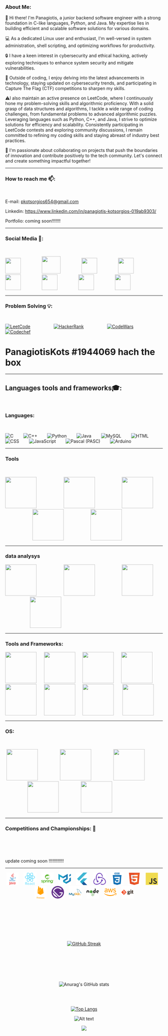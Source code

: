 
### About Me:




👋 Hi there! I'm Panagiotis, a junior backend software engineer with a strong foundation in C-like languages, 
Python, and Java. My expertise lies in building efficient and scalable software solutions for various domains.

💻 As a dedicated Linux user and enthusiast, I'm well-versed in system administration,
shell scripting, and optimizing workflows for productivity.

🔒 I have a keen interest in cybersecurity and ethical hacking, 
actively exploring techniques to enhance system security and mitigate vulnerabilities.

🚀 Outside of coding, I enjoy delving into the latest advancements in technology, staying updated on cybersecurity trends,
and participating in Capture The Flag (CTF) competitions to sharpen my skills.

⚠️I also maintain an active presence on LeetCode, where I continuously hone my problem-solving skills and algorithmic proficiency.
With a solid grasp of data structures and algorithms, I tackle a wide range of coding challenges, from fundamental
problems to advanced algorithmic puzzles. 
Leveraging languages such as Python, C++, and Java, I strive to optimize solutions for efficiency and scalability. 
Consistently participating in LeetCode contests and exploring community discussions, I remain committed to refining my coding skills and 
staying abreast of industry best practices. 

🌟 I'm passionate about collaborating on projects that push the boundaries of innovation and contribute positively to the tech community.
Let's connect and create something impactful together!


---



### How to reach me 📫:
<br>



E-mail: pkotsorgios654@gmail.com

Linkedin: https://www.linkedin.com/in/panagiotis-kotsorgios-019ab9303/

Portfolio: coming soon!!!!!!!

---





### Social Media 📡:

<br>



<a href="https://www.instagram.com/panagiotis_ko_?igsh=MwpzeW96Y25jbXBkNA=="><img src="https://github.com/PanagiotisKots/Personal/blob/main/insta.svg" width="50" height="50"></a>&nbsp;&nbsp;&nbsp;&nbsp;&nbsp;&nbsp;&nbsp;&nbsp;&nbsp;&nbsp;&nbsp;&nbsp;&nbsp;&nbsp;&nbsp;&nbsp;
<a href="https://www.youtube.com/channel/UCI1xEf0nqYKSUW0RldEkw9Q"><img src="https://github.com/PanagiotisKots/Personal/blob/main/youtube-svgrepo-com.svg" width="60" height="55"></a>&nbsp;&nbsp;&nbsp;&nbsp;&nbsp;&nbsp;&nbsp;&nbsp;&nbsp;&nbsp;&nbsp;&nbsp;&nbsp;&nbsp;&nbsp;&nbsp;
<a href="https://www.linkedin.com/in/panagiotis-kotsorgios-019ab9303/"><img src="https://github.com/PanagiotisKots/Personal/blob/main/linkedin.svg" width="50" height="50"></a>&nbsp;&nbsp;&nbsp;&nbsp;&nbsp;&nbsp;&nbsp;&nbsp;&nbsp;&nbsp;&nbsp;&nbsp;&nbsp;&nbsp;&nbsp;&nbsp;
<a href="https://www.facebook.com/profile.php?id=100094265552497"><img src="https://upload.wikimedia.org/wikipedia/en/thumb/0/04/Facebook_f_logo_%282021%29.svg/512px-Facebook_f_logo_%282021%29.svg.png?20210818083032" width="50" height="50"></a>&nbsp;&nbsp;&nbsp;&nbsp;&nbsp;&nbsp;&nbsp;&nbsp;&nbsp;&nbsp;&nbsp;&nbsp;&nbsp;&nbsp;&nbsp;&nbsp;
<a href="https://discord.com/invite/mMe6jUZz"><img src="https://www.svgrepo.com/show/353655/discord-icon.svg" width="50" height="50"></a>&nbsp;&nbsp;&nbsp;&nbsp;&nbsp;&nbsp;&nbsp;&nbsp;&nbsp;&nbsp;&nbsp;&nbsp;&nbsp;&nbsp;&nbsp;&nbsp;
<a href="https://stackoverflow.com/users/23873128/panagiotis-kots?tab=profile"><img src="https://upload.wikimedia.org/wikipedia/commons/thumb/e/ef/Stack_Overflow_icon.svg/512px-Stack_Overflow_icon.svg.png" width="50" height="50"></a>&nbsp;&nbsp;&nbsp;&nbsp;&nbsp;&nbsp;&nbsp;&nbsp;&nbsp;&nbsp;&nbsp;&nbsp;&nbsp;&nbsp;&nbsp;&nbsp;
<a href="https://twitter.com/panosk750807"><img src="https://upload.wikimedia.org/wikipedia/commons/thumb/6/6f/Logo_of_Twitter.svg/512px-Logo_of_Twitter.svg.png?20220821125553" width="50" height="50"></a>&nbsp;&nbsp;&nbsp;&nbsp;&nbsp;&nbsp;&nbsp;&nbsp;&nbsp;&nbsp;&nbsp;&nbsp;&nbsp;&nbsp;&nbsp;&nbsp;
<a href="https://www.reddit.com/user/PanagiotisKotsorgios/"><img src="https://github.com/PanagiotisKots/Personal/blob/main/reddit-logo-2436.svg" width="50" height="50"></a>&nbsp;&nbsp;&nbsp;&nbsp;



---






<h3>Problem Solving 💡:</h3>


<br>


<a href="https://leetcode.com/Panagiotis_Kotsorgios/"><img src="https://github.com/PanagiotisKots/Personal/blob/main/leet.svg" alt="LeetCode" width="50" height="50"></a>&nbsp;&nbsp;&nbsp;&nbsp;&nbsp;&nbsp;&nbsp;&nbsp;&nbsp;&nbsp;&nbsp;&nbsp;&nbsp;&nbsp;&nbsp;&nbsp;&nbsp;&nbsp;
<a href="https://www.hackerrank.com/profile/pkotsorgios654"><img src="https://github.com/PanagiotisKots/Personal/blob/main/hackerrank.svg" alt="HackerRank" width="50" height="50"></a>&nbsp;&nbsp;&nbsp;&nbsp;&nbsp;&nbsp;&nbsp;&nbsp;&nbsp;&nbsp;&nbsp;&nbsp;&nbsp;&nbsp;&nbsp;&nbsp;&nbsp;&nbsp;
<a href="https://www.codewars.com/users/Panagiotis_Kotsorgios"><img src="https://github.com/PanagiotisKots/Personal/blob/main/codewars-svgrepo-com.svg" alt="CodeWars" width="50" height="50"></a>&nbsp;&nbsp;&nbsp;&nbsp;&nbsp;&nbsp;&nbsp;&nbsp;&nbsp;&nbsp;&nbsp;&nbsp;&nbsp;&nbsp;&nbsp;&nbsp;&nbsp;&nbsp;
<a href="https://www.codechef.com/users/pkotsorgios654"><img src="https://github.com/PanagiotisKots/Personal/blob/main/codechef.svg" alt="Codechef" width="50" height="50"></a>
<h1>PanagiotisKots #1944069 hach the box</h1>


---


<h2>Languages tools and frameworks🎓:</h2>


<br>





<h3>Languages:</h3>
<br>

<img src="https://github.com/PanagiotisKots/Personal/raw/main/c.svg" alt="C" width="70" height="70">&nbsp;&nbsp;&nbsp;&nbsp;&nbsp;&nbsp;&nbsp;
<img src="https://github.com/PanagiotisKots/Personal/raw/main/cpp.svg" alt="C++" width="70" height="70">&nbsp;&nbsp;&nbsp;&nbsp;&nbsp;&nbsp;&nbsp;
<img src="https://github.com/PanagiotisKots/Personal/raw/main/python.svg" alt="Python" width="75" height="75">&nbsp;&nbsp;&nbsp;&nbsp;&nbsp;&nbsp;&nbsp;
<img src="https://github.com/PanagiotisKots/Personal/raw/main/java.svg" alt="Java" width="80" height="80">&nbsp;&nbsp;&nbsp;&nbsp;&nbsp;&nbsp;&nbsp;
<img src="https://github.com/PanagiotisKots/Personal/blob/main/mysql-logo-svgrepo-com.svg" alt="MySQL" width="70" height="70">&nbsp;&nbsp;&nbsp;&nbsp;&nbsp;&nbsp;&nbsp;
<img src="https://github.com/PanagiotisKots/Personal/blob/main/html.svg" alt="HTML" width="70" height="70">&nbsp;&nbsp;&nbsp;&nbsp;&nbsp;&nbsp;&nbsp;
<img src="https://github.com/PanagiotisKots/Personal/blob/main/css.svg" alt="CSS" width="70" height="70">&nbsp;&nbsp;&nbsp;&nbsp;&nbsp;&nbsp;&nbsp;
<img src="https://github.com/PanagiotisKots/Personal/blob/main/javascript-1.svg" alt="JavaScript" width="70" height="70">&nbsp;&nbsp;&nbsp;&nbsp;&nbsp;&nbsp;&nbsp;
<img src="https://github.com/PanagiotisKots/Personal/blob/main/Pascal%20(PASC).svg" alt="Pascal (PASC)" width="70" height="70">&nbsp;&nbsp;&nbsp;&nbsp;&nbsp;&nbsp;&nbsp;
<img src="https://github.com/PanagiotisKots/Personal/blob/main/arduino.svg" alt="Arduino" width="70" height="70">



---



<h3>Tools</h3>
<br>

<img src="https://github.com/PanagiotisKots/Personal/blob/main/vscode.svg" width="100" height="100">&nbsp;&nbsp;&nbsp;&nbsp;&nbsp;&nbsp;&nbsp;&nbsp;&nbsp;&nbsp;&nbsp;&nbsp;&nbsp;&nbsp;&nbsp;&nbsp;&nbsp;&nbsp;&nbsp;&nbsp;&nbsp;
<img src="https://github.com/PanagiotisKots/Personal/blob/main/intelli.svg" width="100" height="100">&nbsp;&nbsp;&nbsp;&nbsp;&nbsp;&nbsp;&nbsp;&nbsp;&nbsp;&nbsp;&nbsp;&nbsp;&nbsp;&nbsp;&nbsp;&nbsp;&nbsp;&nbsp;&nbsp;&nbsp;&nbsp;
<img src="https://github.com/PanagiotisKots/Personal/blob/main/dev.webp" width="100" height="100">&nbsp;&nbsp;&nbsp;&nbsp;&nbsp;&nbsp;&nbsp;&nbsp;&nbsp;&nbsp;&nbsp;&nbsp;&nbsp;&nbsp;&nbsp;&nbsp;&nbsp;&nbsp;&nbsp;&nbsp;&nbsp;
<img src="https://github.com/PanagiotisKots/Personal/blob/main/git.png" width="100" height="100">&nbsp;&nbsp;&nbsp;&nbsp;&nbsp;&nbsp;&nbsp;&nbsp;&nbsp;&nbsp;&nbsp;&nbsp;&nbsp;&nbsp;&nbsp;&nbsp;&nbsp;&nbsp;&nbsp;&nbsp;&nbsp;
<img src="https://upload.wikimedia.org/wikipedia/commons/thumb/5/59/Visual_Studio_Icon_2019.svg/512px-Visual_Studio_Icon_2019.svg.png" width="100" height="100">&nbsp;&nbsp;&nbsp;&nbsp;



---



### data analysys 



<img src="https://github.com/PanagiotisKots/Personal/blob/main/node.svg" width="100" height="100">&nbsp;&nbsp;&nbsp;&nbsp;&nbsp;&nbsp;&nbsp;&nbsp;&nbsp;&nbsp;&nbsp;&nbsp;&nbsp;&nbsp;&nbsp;&nbsp;&nbsp;&nbsp;&nbsp;&nbsp;&nbsp;
<img src="https://github.com/PanagiotisKots/Personal/blob/main/mysql-logo-svgrepo-com.svg" width="100" height="100">&nbsp;&nbsp;&nbsp;&nbsp;&nbsp;&nbsp;&nbsp;&nbsp;&nbsp;&nbsp;&nbsp;&nbsp;&nbsp;&nbsp;&nbsp;&nbsp;&nbsp;&nbsp;&nbsp;&nbsp;&nbsp;
<img src="https://github.com/PanagiotisKots/Personal/blob/main/sqllite.svg" width="100" height="100">&nbsp;&nbsp;&nbsp;&nbsp;&nbsp;&nbsp;&nbsp;&nbsp;&nbsp;&nbsp;&nbsp;&nbsp;&nbsp;&nbsp;&nbsp;&nbsp;&nbsp;&nbsp;&nbsp;
<img src="https://github.com/PanagiotisKots/Personal/blob/main/postgres.png" width="100" height="100">


---



<h3>Tools and Frameworks:</h3>

<img src="https://github.com/PanagiotisKots/Personal/blob/main/boost.png" width="100" height="100">&nbsp;&nbsp;&nbsp;&nbsp;&nbsp;
<img src="https://github.com/PanagiotisKots/Personal/blob/main/django.jpg" width="100" height="100">&nbsp;&nbsp;&nbsp;&nbsp;&nbsp;
<img src="https://github.com/PanagiotisKots/Personal/blob/main/flask.png" width="100" height="100">&nbsp;&nbsp;&nbsp;&nbsp;&nbsp;
<img src="https://github.com/PanagiotisKots/Personal/blob/main/opencv.webp" width="100" height="100">&nbsp;&nbsp;&nbsp;&nbsp;&nbsp;
<img src="https://github.com/PanagiotisKots/Personal/blob/main/openssl.png" width="100" height="100">&nbsp;&nbsp;&nbsp;&nbsp;&nbsp;
<img src="https://github.com/PanagiotisKots/Personal/blob/main/pytorch.png" width="100" height="100">&nbsp;&nbsp;&nbsp;&nbsp;&nbsp;
<img src="https://github.com/PanagiotisKots/Personal/blob/main/qt.png" width="100" height="100">&nbsp;&nbsp;&nbsp;&nbsp;&nbsp;&nbsp;
<img src="https://github.com/PanagiotisKots/Personal/blob/main/virtualbox.jpg" width="100" height="100">



---



<h3>OS:</h3>


<br>

&nbsp;<img src="https://github.com/PanagiotisKots/Personal/blob/main/arch.svg" width="100" height="100">&nbsp;&nbsp;&nbsp;&nbsp;&nbsp;&nbsp;&nbsp;&nbsp;&nbsp;&nbsp;&nbsp;&nbsp;&nbsp;&nbsp;&nbsp;&nbsp;&nbsp;
<img src="https://github.com/PanagiotisKots/Personal/blob/main/kali.svg" width="100" height="100">&nbsp;&nbsp;&nbsp;&nbsp;&nbsp;&nbsp;&nbsp;&nbsp;&nbsp;&nbsp;&nbsp;&nbsp;&nbsp;&nbsp;&nbsp;&nbsp;&nbsp;
<img src="https://github.com/PanagiotisKots/Personal/blob/main/ubuntu.svg" width="100" height="100">&nbsp;&nbsp;&nbsp;&nbsp;&nbsp;&nbsp;&nbsp;&nbsp;&nbsp;&nbsp;&nbsp;&nbsp;&nbsp;&nbsp;&nbsp;&nbsp;&nbsp;
<img src="https://github.com/PanagiotisKots/Personal/blob/main/linux.svg" width="100" height="100">&nbsp;&nbsp;&nbsp;&nbsp;&nbsp;&nbsp;&nbsp;&nbsp;&nbsp;&nbsp;&nbsp;&nbsp;&nbsp;&nbsp;&nbsp;&nbsp;&nbsp;
<img src="https://github.com/PanagiotisKots/Personal/blob/main/windows.svg" width="100" height="100">





---




<h3>Competitions and Championships: 🥇</h3>
<br><br><br><br>
update coming soon !!!!!!!!!!!!


---






<div align="center">
<div>
  <img src="https://github.com/devicons/devicon/blob/master/icons/java/java-original-wordmark.svg" title="Java" alt="Java" width="40" height="40"/>&nbsp;&nbsp;&nbsp;
  <img src="https://github.com/devicons/devicon/blob/master/icons/react/react-original-wordmark.svg" title="React" alt="React" width="40" height="40"/>&nbsp;&nbsp;&nbsp;
  <img src="https://github.com/devicons/devicon/blob/master/icons/spring/spring-original-wordmark.svg" title="Spring" alt="Spring" width="40" height="40"/>&nbsp;&nbsp;&nbsp;
  <img src="https://github.com/devicons/devicon/blob/master/icons/materialui/materialui-original.svg" title="Material UI" alt="Material UI" width="40" height="40"/>&nbsp;&nbsp;&nbsp;
  <img src="https://github.com/devicons/devicon/blob/master/icons/flutter/flutter-original.svg" title="Flutter" alt="Flutter" width="40" height="40"/>&nbsp;&nbsp;&nbsp;
  <img src="https://github.com/devicons/devicon/blob/master/icons/redux/redux-original.svg" title="Redux" alt="Redux " width="40" height="40"/>&nbsp;&nbsp;&nbsp;
  <img src="https://github.com/devicons/devicon/blob/master/icons/css3/css3-plain-wordmark.svg"  title="CSS3" alt="CSS" width="40" height="40"/>&nbsp;&nbsp;&nbsp;
  <img src="https://github.com/devicons/devicon/blob/master/icons/html5/html5-original.svg" title="HTML5" alt="HTML" width="40" height="40"/>&nbsp;&nbsp;&nbsp;
  <img src="https://github.com/devicons/devicon/blob/master/icons/javascript/javascript-original.svg" title="JavaScript" alt="JavaScript" width="40" height="40"/>&nbsp;&nbsp;&nbsp;
  <img src="https://github.com/devicons/devicon/blob/master/icons/firebase/firebase-plain-wordmark.svg" title="Firebase" alt="Firebase" width="40" height="40"/>&nbsp;&nbsp;&nbsp;
  <img src="https://github.com/devicons/devicon/blob/master/icons/gatsby/gatsby-original.svg" title="Gatsby"  alt="Gatsby" width="40" height="40"/>&nbsp;&nbsp;&nbsp;
  <img src="https://github.com/devicons/devicon/blob/master/icons/mysql/mysql-original-wordmark.svg" title="MySQL"  alt="MySQL" width="40" height="40"/>&nbsp;&nbsp;&nbsp;
  <img src="https://github.com/devicons/devicon/blob/master/icons/nodejs/nodejs-original-wordmark.svg" title="NodeJS" alt="NodeJS" width="40" height="40"/>&nbsp;&nbsp;&nbsp;
  <img src="https://github.com/devicons/devicon/blob/master/icons/amazonwebservices/amazonwebservices-plain-wordmark.svg" title="AWS" alt="AWS" width="40" height="40"/>&nbsp;&nbsp;&nbsp;
  <img src="https://github.com/devicons/devicon/blob/master/icons/git/git-original-wordmark.svg" title="Git" **alt="Git" width="40" height="40"/>
</div>
<br>
<br>
<br><br><br><br><br>

[![GitHub Streak](https://streak-stats.demolab.com/?user=PanagiotisKots&theme=dark&background=000000)](https://git.io/streak-stats)

<br><br><br>
<br><br>

![Anurag's GitHub stats](https://github-readme-stats.vercel.app/api?username=PanagiotisKots&show_icons=true&theme=radical)

<br><br>


[![Top Langs](https://github-readme-stats.vercel.app/api/top-langs/?username=PanagiotisKots&layout=compact&theme=vision-friendly-dark)](https://github.com/anuraghazra/github-readme-stats)




![Alt text](https://github.com/PanagiotisKots/Personal/blob/main/snake.svg)




![](https://komarev.com/ghpvc/?username=PanagiotisKots&color=red&style=for-the-badge)

</div>









